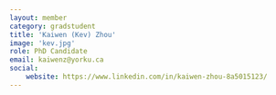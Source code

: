 ```yaml
---
layout: member
category: gradstudent
title: 'Kaiwen (Kev) Zhou'
image: 'kev.jpg'
role: PhD Candidate
email: kaiwenz@yorku.ca 
social:
    website: https://www.linkedin.com/in/kaiwen-zhou-8a5015123/
---
```

